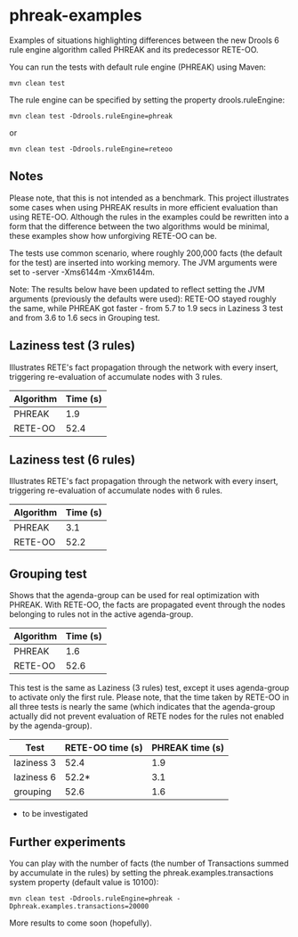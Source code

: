 phreak-examples
===============

Examples of situations highlighting differences between the new Drools 6 rule engine algorithm called PHREAK and its predecessor RETE-OO.

You can run the tests with default rule engine (PHREAK) using Maven:

    mvn clean test


The rule engine can be specified by setting the property drools.ruleEngine:

    mvn clean test -Ddrools.ruleEngine=phreak

or

    mvn clean test -Ddrools.ruleEngine=reteoo


Notes
-----

Please note, that this is not intended as a benchmark. This project illustrates some cases when using PHREAK results in more efficient evaluation than using RETE-OO. Although the rules in the examples could be rewritten into a form that the difference between the two algorithms would be minimal, these examples show how unforgiving RETE-OO can be.
 
The tests use common scenario, where roughly 200,000 facts (the default for the test) are inserted into working memory. The JVM arguments were set to -server -Xms6144m -Xmx6144m. 

Note: The results below have been updated to reflect setting the JVM arguments (previously the defaults were used): RETE-OO stayed roughly the same, while PHREAK got faster - from 5.7 to 1.9 secs in Laziness 3 test and from 3.6 to 1.6 secs in Grouping test.

Laziness test (3 rules)
-------------

Illustrates RETE's fact propagation through the network with every insert, triggering re-evaluation of accumulate nodes with 3 rules.

Algorithm | Time (s)
----------|---------
PHREAK  | 1.9
RETE-OO | 52.4 


Laziness test (6 rules)
-------------

Illustrates RETE's fact propagation through the network with every insert, triggering re-evaluation of accumulate nodes with 6 rules.

Algorithm | Time (s)
----------|---------
PHREAK  | 3.1
RETE-OO | 52.2


Grouping test
-------------

Shows that the agenda-group can be used for real optimization with PHREAK. With RETE-OO, the facts are propagated event through the nodes belonging to rules not in the active agenda-group.

Algorithm | Time (s)
----------|---------
PHREAK  | 1.6
RETE-OO | 52.6

This test is the same as Laziness (3 rules) test, except it uses agenda-group to activate only the first rule. Please note, that the time taken by RETE-OO in all three tests is nearly the same (which indicates that the agenda-group actually did not prevent evaluation of RETE nodes for the rules not enabled by the agenda-group).

Test | RETE-OO time (s) | PHREAK time (s)
-----|------------------|--------
laziness 3 | 52.4  | 1.9 
laziness 6 | 52.2* | 3.1
grouping   | 52.6  | 1.6

* to be investigated

Further experiments
-------------------

You can play with the number of facts (the number of Transactions summed by accumulate in the rules) by setting the phreak.examples.transactions system property (default value is 10100):

    mvn clean test -Ddrools.ruleEngine=phreak -Dphreak.examples.transactions=20000

More results to come soon (hopefully).

